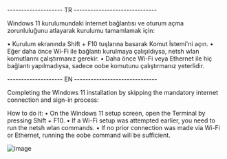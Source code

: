 
--------------------   TR   ------------------------------

Windows 11 kurulumundaki internet bağlantısı ve oturum açma zorunluluğunu atlayarak kurulumu tamamlamak için:

• Kurulum ekranında Shift + F10 tuşlarına basarak Komut İstemi'ni açın.
• Eğer daha önce Wi-Fi ile bağlantı kurulmaya çalışıldıysa, netsh wlan komutlarını çalıştırmanız gerekir.
• Daha önce Wi-Fi veya Ethernet ile hiç bağlantı yapılmadıysa, sadece oobe komutunu çalıştırmanız yeterlidir.


  --------------------   EN   ------------------------------

Completing the Windows 11 installation by skipping the mandatory internet connection and sign-in process:
  
  How to do it:
  • On the Windows 11 setup screen, open the Terminal by pressing Shift + F10.
  • If a Wi-Fi setup was attempted earlier, you need to run the netsh wlan commands.
  • If no prior connection was made via Wi-Fi or Ethernet, running the oobe command will be sufficient.

![image](https://github.com/user-attachments/assets/5df45417-1289-4bfc-9179-28622e35a89d)
